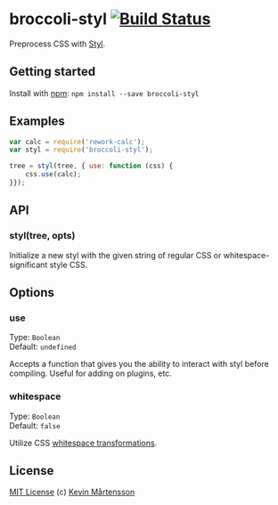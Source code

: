 # broccoli-styl [![Build Status](https://travis-ci.org/kevva/broccoli-styl.png?branch=master)](http://travis-ci.org/kevva/broccoli-styl)

Preprocess CSS with [Styl](https://github.com/visionmedia/styl).

## Getting started

Install with [npm](https://npmjs.org/package/broccoli-styl): `npm install --save broccoli-styl`

## Examples

```js
var calc = require('rework-calc');
var styl = require('broccoli-styl');

tree = styl(tree, { use: function (css) { 
    css.use(calc); 
}});
```

## API

### styl(tree, opts)

Initialize a new styl with the given string of regular CSS or whitespace-significant style CSS.

## Options

### use

Type: `Boolean`  
Default: `undefined`

Accepts a function that gives you the ability to interact with styl before 
compiling. Useful for adding on plugins, etc.

### whitespace

Type: `Boolean`  
Default: `false`

Utilize CSS [whitespace transformations](https://github.com/visionmedia/styl#whitespace-significant-syntax).

## License

[MIT License](http://en.wikipedia.org/wiki/MIT_License) (c) [Kevin Mårtensson](https://github.com/kevva)
